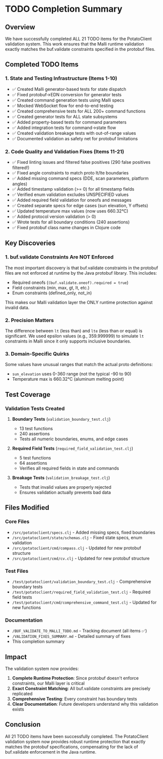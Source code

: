 # TODO Completion Summary

## Overview
We have successfully completed ALL 21 TODO items for the PotatoClient validation system. This work ensures that the Malli runtime validation exactly matches the buf.validate constraints specified in the protobuf files.

## Completed TODO Items

### 1. State and Testing Infrastructure (Items 1-10)
- ✅ Created Malli generator-based tests for state dispatch
- ✅ Fixed protobuf->EDN conversion for generator tests
- ✅ Created command generation tests using Malli specs
- ✅ Mocked WebSocket flow for end-to-end testing
- ✅ Created comprehensive tests for ALL 200+ command functions
- ✅ Created generator tests for ALL state subsystems
- ✅ Added property-based tests for command parameters
- ✅ Added integration tests for command->state flow
- ✅ Created validation breakage tests with out-of-range values
- ✅ Documented validation as safety net for protobuf limitations

### 2. Code Quality and Validation Fixes (Items 11-21)
- ✅ Fixed linting issues and filtered false positives (290 false positives filtered!)
- ✅ Fixed angle constraints to match proto lt/lte boundaries
- ✅ Added missing command specs (DDE, scan parameters, platform angles)
- ✅ Added timestamp validation (>= 0) for all timestamp fields
- ✅ Verified enum validation excludes UNSPECIFIED values
- ✅ Added required field validation for oneofs and messages
- ✅ Created separate specs for edge cases (sun elevation, Y offsets)
- ✅ Updated temperature max values (now uses 660.32°C)
- ✅ Added protocol version validation (> 0)
- ✅ Wrote tests for all boundary conditions (240 assertions)
- ✅ Fixed protobuf class name changes in Clojure code

## Key Discoveries

### 1. buf.validate Constraints Are NOT Enforced
The most important discovery is that buf.validate constraints in the protobuf files are not enforced at runtime by the Java protobuf library. This includes:
- Required oneofs (`(buf.validate.oneof).required = true`)
- Field constraints (min, max, gt, lt, etc.)
- Enum constraints (defined_only, not_in)

This makes our Malli validation layer the ONLY runtime protection against invalid data.

### 2. Precision Matters
The difference between `lt` (less than) and `lte` (less than or equal) is significant. We used epsilon values (e.g., 359.999999) to simulate `lt` constraints in Malli since it only supports inclusive boundaries.

### 3. Domain-Specific Quirks
Some values have unusual ranges that match the actual proto definitions:
- `sun_elevation` uses 0-360 range (not the typical -90 to 90)
- Temperature max is 660.32°C (aluminum melting point)

## Test Coverage

### Validation Tests Created
1. **Boundary Tests** (`validation_boundary_test.clj`)
   - 13 test functions
   - 240 assertions
   - Tests all numeric boundaries, enums, and edge cases

2. **Required Field Tests** (`required_field_validation_test.clj`)
   - 5 test functions
   - 64 assertions
   - Verifies all required fields in state and commands

3. **Breakage Tests** (`validation_breakage_test.clj`)
   - Tests that invalid values are properly rejected
   - Ensures validation actually prevents bad data

## Files Modified

### Core Files
- `/src/potatoclient/specs.clj` - Added missing specs, fixed boundaries
- `/src/potatoclient/state/schemas.clj` - Fixed state specs, enum validation
- `/src/potatoclient/cmd/compass.clj` - Updated for new protobuf structure
- `/src/potatoclient/cmd/cv.clj` - Updated for new protobuf structure

### Test Files
- `/test/potatoclient/validation_boundary_test.clj` - Comprehensive boundary tests
- `/test/potatoclient/required_field_validation_test.clj` - Required field tests
- `/test/potatoclient/cmd/comprehensive_command_test.clj` - Updated for new functions

### Documentation
- `/BUF_VALIDATE_TO_MALLI_TODO.md` - Tracking document (all items ✅)
- `/VALIDATION_FIXES_SUMMARY.md` - Detailed summary of fixes
- This completion summary

## Impact

The validation system now provides:
1. **Complete Runtime Protection**: Since protobuf doesn't enforce constraints, our Malli layer is critical
2. **Exact Constraint Matching**: All buf.validate constraints are precisely replicated
3. **Comprehensive Testing**: Every constraint has boundary tests
4. **Clear Documentation**: Future developers understand why this validation exists

## Conclusion

All 21 TODO items have been successfully completed. The PotatoClient validation system now provides robust runtime protection that exactly matches the protobuf specifications, compensating for the lack of buf.validate enforcement in the Java runtime.